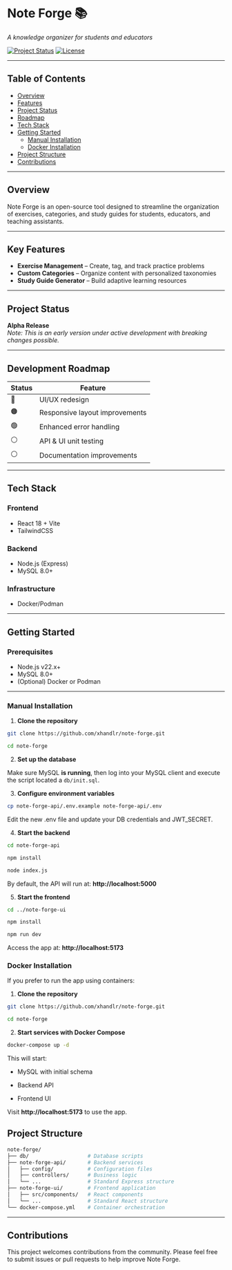# Note Forge 📚  
*A knowledge organizer for students and educators*

[![Project Status](https://img.shields.io/badge/status-alpha-orange)](https://github.com/xhandlr/note-forge) 
[![License](https://img.shields.io/badge/license-MIT-blue)](https://opensource.org/licenses/MIT)

---

## Table of Contents
- [Overview](#overview)
- [Features](#key-features)
- [Project Status](#project-status)
- [Roadmap](#development-roadmap)
- [Tech Stack](#tech-stack)
- [Getting Started](#getting-started)
  - [Manual Installation](#manual-installation)
  - [Docker Installation](#docker-installation)
- [Project Structure](#project-structure)
- [Contributions](#contributions)

---

## Overview

Note Forge is an open-source tool designed to streamline the organization of exercises, categories, and study guides for students, educators, and teaching assistants.

---

## Key Features

- **Exercise Management** – Create, tag, and track practice problems  
- **Custom Categories** – Organize content with personalized taxonomies  
- **Study Guide Generator** – Build adaptive learning resources  

---

## Project Status  

**Alpha Release**  
*Note: This is an early version under active development with breaking changes possible.*

---

## Development Roadmap  

| Status | Feature                          |
|--------|----------------------------------|
| 🔴     | UI/UX redesign                   |
| 🟠     | Responsive layout improvements   |
| 🟢     | Enhanced error handling          | 
| ⚪     | API & UI unit testing            |
| ⚪     | Documentation improvements       |

---

## Tech Stack  

### Frontend
- React 18 + Vite  
- TailwindCSS   

### Backend  
- Node.js (Express)  
- MySQL 8.0+  

### Infrastructure  
- Docker/Podman  

---

## Getting Started

### Prerequisites

- Node.js v22.x+  
- MySQL 8.0+  
- (Optional) Docker or Podman  

---

### Manual Installation

1. **Clone the repository**

```bash
git clone https://github.com/xhandlr/note-forge.git
```
```bash
cd note-forge
```

2. **Set up the database**

Make sure MySQL **is running**, then log into your MySQL client and execute the script located a ```db/init.sql```.

3. **Configure environment variables**

```bash
cp note-forge-api/.env.example note-forge-api/.env
```

Edit the new .env file and update your DB credentials and JWT_SECRET.

4. **Start the backend**

```bash
cd note-forge-api
```
```bash
npm install
```
```bash
node index.js
```
By default, the API will run at: **http://localhost:5000**

5. **Start the frontend**

```bash
cd ../note-forge-ui
```
```bash
npm install
```
```bash
npm run dev
```
Access the app at: **http://localhost:5173**

### Docker Installation

If you prefer to run the app using containers:

1. **Clone the repository**

```bash
git clone https://github.com/xhandlr/note-forge.git
```
```bash
cd note-forge
```

2. **Start services with Docker Compose**

```bash
docker-compose up -d
```

This will start:

+ MySQL with initial schema

+ Backend API

+ Frontend UI

Visit **http://localhost:5173** to use the app.

## Project Structure

```bash
note-forge/
├── db/                   # Database scripts
├── note-forge-api/       # Backend services
│   ├── config/           # Configuration files
│   ├── controllers/      # Business logic
│   └── ...               # Standard Express structure
├── note-forge-ui/        # Frontend application
│   ├── src/components/   # React components
│   └── ...               # Standard React structure
└── docker-compose.yml    # Container orchestration
```
---
## Contributions

This project welcomes contributions from the community. Please feel free to submit issues or pull requests to help improve Note Forge.
